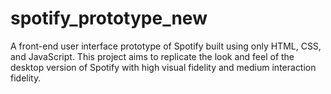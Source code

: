 # spotify_prototype_new
A front-end user interface prototype of Spotify built using only HTML, CSS, and JavaScript. This project aims to replicate the look and feel of the desktop version of Spotify with high visual fidelity and medium interaction fidelity.
